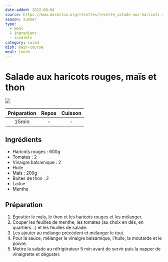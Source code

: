 ```yaml
---
date-added: 2022-08-04
source: https://www.marmiton.org/recettes/recette_salade-aux-haricots-rouges-mais-et-thon_49242.aspx
season: summer
type:
  - meal
  - ingredient
  - inedible
category: salad
dish: main-course
meal: lunch
---
```


# Salade aux haricots rouges, maïs et thon

![](images/Salade%20aux%20haricots%20rouges,%20maïs%20et%20thon.jpg)

| Préparation | Repos | Cuisson |
|:-----------:|:-----:|:-------:|
|    15min    |   -   |    -    |

## Ingrédients

- Haricots rouges : 600g
- Tomates : 2
- Vinaigre balsamique : 2
- Huile
- Maïs : 200g
- Boîtes de thon : 2
- Laitue
- Menthe

## Préparation

1. Égoutter le maïs, le thon et les haricots rouges et les mélanger.
2. Couper les feuilles de menthe, les tomates (au choix en dés, en quartiers...) et les feuilles de salade.
3. Les ajouter au mélange précédent et mélanger le tout.
4. Pour la sauce, mélanger le vinaigre balsamique, l'huile, la moutarde et le poivre.
5. Mettre la salade au réfrigérateur 5 min avant de servir puis la napper de vinaigrette et déguster.
